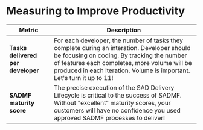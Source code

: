 # Measuring to Improve Productivity

| Metric                            | Description                                                                           |
|-----------------------------------|---------------------------------------------------------------------------------------|
| **Tasks delivered per developer** | For each developer, the number of tasks they complete during an interation. Developer should be focusing on coding. By tracking the number of features each completes, more volume will be produced in each iteration. Volume is important. Let's turn it up to 11!|
|**SADMF maturity score**| The precise execution of the SAD Delivery Lifecycle is critical to the success of SADMF. Without "excellent" maturity scores, your customers will have no confidence you used approved SADMF processes to deliver!|